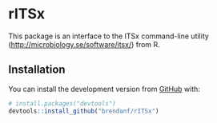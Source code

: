 
<!-- README.md is generated from README.Rmd. Please edit that file -->

# rITSx

This package is an interface to the ITSx command-line utility
(<http://microbiology.se/software/itsx/>) from R.

## Installation

You can install the development version from
[GitHub](https://github.com/) with:

``` r
# install.packages("devtools")
devtools::install_github("brendanf/rITSx")
```
